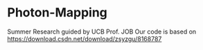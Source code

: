 # Photon-Mapping
Summer Research guided by UCB Prof. JOB
Our code is based on https://download.csdn.net/download/zsyzgu/8168787
